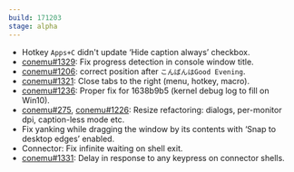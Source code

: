 ```yaml
---
build: 171203
stage: alpha
---
```


* Hotkey `Apps+C` didn't update ‘Hide caption always’ checkbox.
* [conemu#1329](https://github.com/Maximus5/ConEmu/issues/1329): Fix progress detection in console window title.
* [conemu#1206](https://github.com/Maximus5/ConEmu/issues/1206): correct position after `こんばんはGood Evening`.
* [conemu#1321](https://github.com/Maximus5/ConEmu/issues/1321): Close tabs to the right (menu, hotkey, macro).
* [conemu#1236](https://github.com/Maximus5/ConEmu/issues/1236): Proper fix for 1638b9b5 (kernel debug log to fill on Win10).
* [conemu#275](https://github.com/Maximus5/ConEmu/issues/275), [conemu#1226](https://github.com/Maximus5/ConEmu/issues/1226): Resize refactoring: dialogs, per-monitor dpi, caption-less mode etc.
* Fix yanking while dragging the window by its contents with ‘Snap to desktop edges’ enabled.
* Connector: Fix infinite waiting on shell exit.
* [conemu#1331](https://github.com/Maximus5/ConEmu/issues/1331): Delay in response to any keypress on connector shells.
